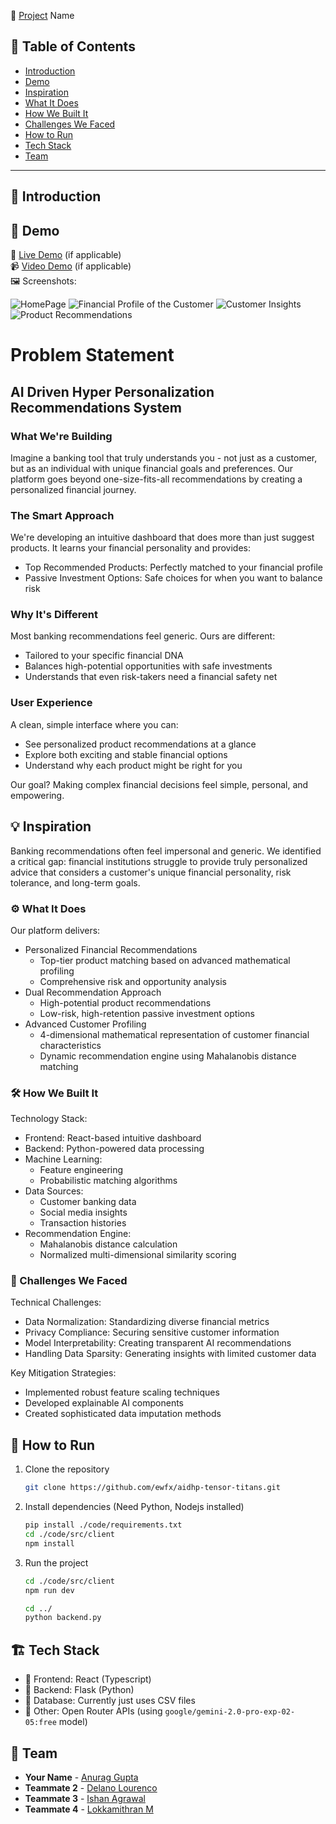 🚀 [Project](Project) Name

## 📌 Table of Contents

-   [Introduction](#introduction)
-   [Demo](#demo)
-   [Inspiration](#inspiration)
-   [What It Does](#what-it-does)
-   [How We Built It](#how-we-built-it)
-   [Challenges We Faced](#challenges-we-faced)
-   [How to Run](#how-to-run)
-   [Tech Stack](#tech-stack)
-   [Team](#team)

---

## 🎯 Introduction

## 🎥 Demo

🔗 [Live Demo](#) (if applicable)  
📹 [Video Demo](#) (if applicable)  
🖼️ Screenshots:

![HomePage](./artifacts/screenshots/home.png)
![Financial Profile of the Customer](./artifacts/screenshots/financial_prof.png)
![Customer Insights](./artifacts/screenshots/insights.png)
![Product Recommendations](./artifacts/screenshots/recommendations.png)

# Problem Statement

## AI Driven Hyper Personalization Recommendations System

### What We're Building

Imagine a banking tool that truly understands you - not just as a customer, but as an individual with unique financial goals and preferences. Our platform goes beyond one-size-fits-all recommendations by creating a personalized financial journey.

### The Smart Approach

We're developing an intuitive dashboard that does more than just suggest products. It learns your financial personality and provides:

-   Top Recommended Products: Perfectly matched to your financial profile
-   Passive Investment Options: Safe choices for when you want to balance risk

### Why It's Different

Most banking recommendations feel generic. Ours are different:

-   Tailored to your specific financial DNA
-   Balances high-potential opportunities with safe investments
-   Understands that even risk-takers need a financial safety net

### User Experience

A clean, simple interface where you can:

-   See personalized product recommendations at a glance
-   Explore both exciting and stable financial options
-   Understand why each product might be right for you

Our goal? Making complex financial decisions feel simple, personal, and empowering.

## 💡 Inspiration

Banking recommendations often feel impersonal and generic. We identified a critical gap: financial institutions struggle to provide truly personalized advice that considers a customer's unique financial personality, risk tolerance, and long-term goals.

### ⚙️ What It Does

Our platform delivers:

-   Personalized Financial Recommendations
    -   Top-tier product matching based on advanced mathematical profiling
    -   Comprehensive risk and opportunity analysis
-   Dual Recommendation Approach
    -   High-potential product recommendations
    -   Low-risk, high-retention passive investment options
-   Advanced Customer Profiling
    -   4-dimensional mathematical representation of customer financial characteristics
    -   Dynamic recommendation engine using Mahalanobis distance matching

### 🛠️ How We Built It

Technology Stack:

-   Frontend: React-based intuitive dashboard
-   Backend: Python-powered data processing
-   Machine Learning:
    -   Feature engineering
    -   Probabilistic matching algorithms
-   Data Sources:
    -   Customer banking data
    -   Social media insights
    -   Transaction histories
-   Recommendation Engine:
    -   Mahalanobis distance calculation
    -   Normalized multi-dimensional similarity scoring

### 🚧 Challenges We Faced

Technical Challenges:

-   Data Normalization: Standardizing diverse financial metrics
-   Privacy Compliance: Securing sensitive customer information
-   Model Interpretability: Creating transparent AI recommendations
-   Handling Data Sparsity: Generating insights with limited customer data

Key Mitigation Strategies:

-   Implemented robust feature scaling techniques
-   Developed explainable AI components
-   Created sophisticated data imputation methods

## 🏃 How to Run

1. Clone the repository
    ```sh
    git clone https://github.com/ewfx/aidhp-tensor-titans.git
    ```
2. Install dependencies (Need Python, Nodejs installed)
    ```sh
    pip install ./code/requirements.txt
    cd ./code/src/client
    npm install
    ```
3. Run the project

    ```sh
    cd ./code/src/client
    npm run dev

    cd ../
    python backend.py
    ```

## 🏗️ Tech Stack

-   🔹 Frontend: React (Typescript)
-   🔹 Backend: Flask (Python)
-   🔹 Database: Currently just uses CSV files
-   🔹 Other: Open Router APIs (using `google/gemini-2.0-pro-exp-02-05:free` model)

## 👥 Team

-   **Your Name** - [Anurag Gupta](https://github.com/guptaanurag2106)
-   **Teammate 2** - [Delano Lourenco](https://github.com/3ddelano)
-   **Teammate 3** - [Ishan Agrawal](https://github.com/ishan0709)
-   **Teammate 4** - [Lokkamithran M](https://github.com/Lokkamithran)
